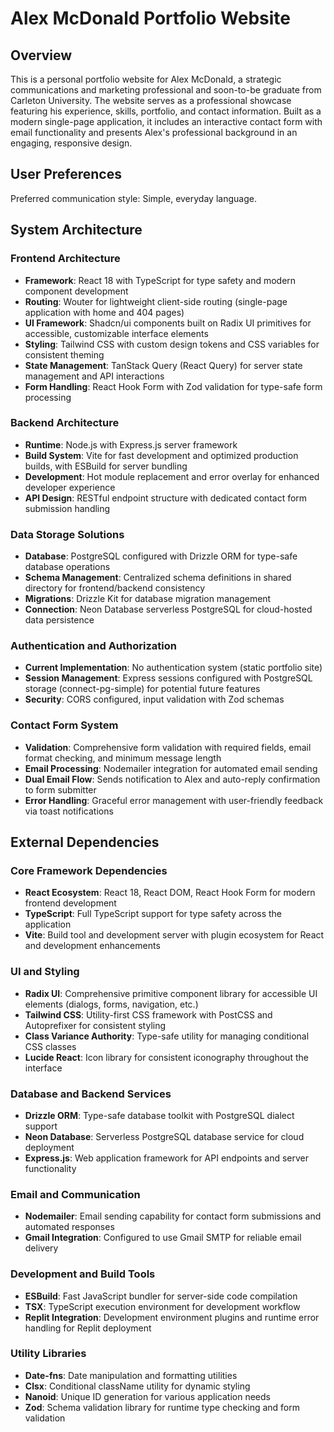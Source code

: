 # Alex McDonald Portfolio Website

## Overview

This is a personal portfolio website for Alex McDonald, a strategic communications and marketing professional and soon-to-be graduate from Carleton University. The website serves as a professional showcase featuring his experience, skills, portfolio, and contact information. Built as a modern single-page application, it includes an interactive contact form with email functionality and presents Alex's professional background in an engaging, responsive design.

## User Preferences

Preferred communication style: Simple, everyday language.

## System Architecture

### Frontend Architecture
- **Framework**: React 18 with TypeScript for type safety and modern component development
- **Routing**: Wouter for lightweight client-side routing (single-page application with home and 404 pages)
- **UI Framework**: Shadcn/ui components built on Radix UI primitives for accessible, customizable interface elements
- **Styling**: Tailwind CSS with custom design tokens and CSS variables for consistent theming
- **State Management**: TanStack Query (React Query) for server state management and API interactions
- **Form Handling**: React Hook Form with Zod validation for type-safe form processing

### Backend Architecture
- **Runtime**: Node.js with Express.js server framework
- **Build System**: Vite for fast development and optimized production builds, with ESBuild for server bundling
- **Development**: Hot module replacement and error overlay for enhanced developer experience
- **API Design**: RESTful endpoint structure with dedicated contact form submission handling

### Data Storage Solutions
- **Database**: PostgreSQL configured with Drizzle ORM for type-safe database operations
- **Schema Management**: Centralized schema definitions in shared directory for frontend/backend consistency
- **Migrations**: Drizzle Kit for database migration management
- **Connection**: Neon Database serverless PostgreSQL for cloud-hosted data persistence

### Authentication and Authorization
- **Current Implementation**: No authentication system (static portfolio site)
- **Session Management**: Express sessions configured with PostgreSQL storage (connect-pg-simple) for potential future features
- **Security**: CORS configured, input validation with Zod schemas

### Contact Form System
- **Validation**: Comprehensive form validation with required fields, email format checking, and minimum message length
- **Email Processing**: Nodemailer integration for automated email sending
- **Dual Email Flow**: Sends notification to Alex and auto-reply confirmation to form submitter
- **Error Handling**: Graceful error management with user-friendly feedback via toast notifications

## External Dependencies

### Core Framework Dependencies
- **React Ecosystem**: React 18, React DOM, React Hook Form for modern frontend development
- **TypeScript**: Full TypeScript support for type safety across the application
- **Vite**: Build tool and development server with plugin ecosystem for React and development enhancements

### UI and Styling
- **Radix UI**: Comprehensive primitive component library for accessible UI elements (dialogs, forms, navigation, etc.)
- **Tailwind CSS**: Utility-first CSS framework with PostCSS and Autoprefixer for consistent styling
- **Class Variance Authority**: Type-safe utility for managing conditional CSS classes
- **Lucide React**: Icon library for consistent iconography throughout the interface

### Database and Backend Services
- **Drizzle ORM**: Type-safe database toolkit with PostgreSQL dialect support
- **Neon Database**: Serverless PostgreSQL database service for cloud deployment
- **Express.js**: Web application framework for API endpoints and server functionality

### Email and Communication
- **Nodemailer**: Email sending capability for contact form submissions and automated responses
- **Gmail Integration**: Configured to use Gmail SMTP for reliable email delivery

### Development and Build Tools
- **ESBuild**: Fast JavaScript bundler for server-side code compilation
- **TSX**: TypeScript execution environment for development workflow
- **Replit Integration**: Development environment plugins and runtime error handling for Replit deployment

### Utility Libraries
- **Date-fns**: Date manipulation and formatting utilities
- **Clsx**: Conditional className utility for dynamic styling
- **Nanoid**: Unique ID generation for various application needs
- **Zod**: Schema validation library for runtime type checking and form validation